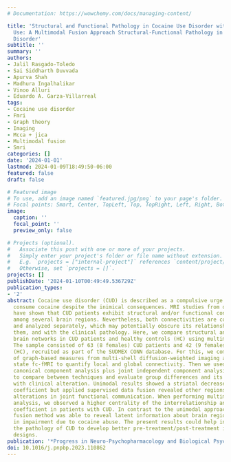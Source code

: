 ```yaml
---
# Documentation: https://wowchemy.com/docs/managing-content/

title: 'Structural and Functional Pathology in Cocaine Use Disorder with Polysubstance
  Use: A Multimodal Fusion Approach Structural-Functional Pathology in Cocaine Use
  Disorder'
subtitle: ''
summary: ''
authors:
- Jalil Rasgado-Toledo
- Sai Siddharth Duvvada
- Apurva Shah
- Madhura Ingalhalikar
- Vinoo Alluri
- Eduardo A. Garza-Villarreal
tags:
- Cocaine use disorder
- Fmri
- Graph theory
- Imaging
- Mcca + jica
- Multimodal fusion
- Smri
categories: []
date: '2024-01-01'
lastmod: 2024-01-09T18:49:50-06:00
featured: false
draft: false

# Featured image
# To use, add an image named `featured.jpg/png` to your page's folder.
# Focal points: Smart, Center, TopLeft, Top, TopRight, Left, Right, BottomLeft, Bottom, BottomRight.
image:
  caption: ''
  focal_point: ''
  preview_only: false

# Projects (optional).
#   Associate this post with one or more of your projects.
#   Simply enter your project's folder or file name without extension.
#   E.g. `projects = ["internal-project"]` references `content/project/deep-learning/index.md`.
#   Otherwise, set `projects = []`.
projects: []
publishDate: '2024-01-10T00:49:49.536729Z'
publication_types:
- '2'
abstract: Cocaine use disorder (CUD) is described as a compulsive urge to seek and
  consume cocaine despite the inimical consequences. MRI studies from different modalities
  have shown that CUD patients exhibit structural and/or functional connectivity pathology
  among several brain regions. Nevertheless, both connectivities are commonly studied
  and analyzed separately, which may potentially obscure its relationship between
  them, and with the clinical pathology. Here, we compare structural and functional
  brain networks in CUD patients and healthy controls (HC) using multimodal fusion.
  The sample consisted of 63 (8 females) CUD patients and 42 (9 females) healthy controls
  (HC), recruited as part of the SUDMEX CONN database. For this, we computed a battery
  of graph-based measures from multi-shell diffusion-weighted imaging and resting
  state fc-fMRI to quantify local and global connectivity. Then we used multimodal
  canonical component analysis plus joint independent component analysis (mCCA+jICA)
  to compare between techniques and evaluate group differences and its association
  with clinical alteration. Unimodal results showed a striatal decrease in the participation
  coefficient but applied supervised data fusion revealed other regions with cocaine-related
  alterations in joint functional communication. When performing multimodal fusion
  analysis, we observed a higher centrality of the interrelationship and a lower participation
  coefficient in patients with CUD. In contrast to the unimodal approach, the multimodal
  fusion method was able to reveal latent information about brain regions involved
  in impairment due to cocaine abuse. The present results could help in understanding
  the pathology of CUD to develop better pre-treatment/post-treatment intervention
  designs.
publication: '*Progress in Neuro-Psychopharmacology and Biological Psychiatry*'
doi: 10.1016/j.pnpbp.2023.110862
---
```


